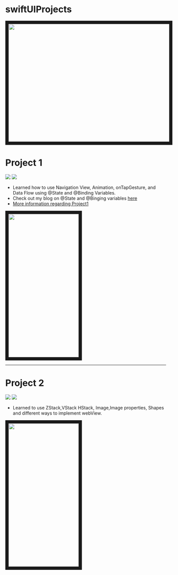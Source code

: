 # swiftUIProjects

<p align="center">
<img src="https://user-images.githubusercontent.com/66363530/150640874-0a026874-9f71-42fc-9e41-8cc0e71552d6.png" width="850" height="370" border="10"/>
</p>

# Project 1 

![](https://img.shields.io/badge/Xcode-13.2-%231575F9) ![](https://img.shields.io/badge/Swift-5.2.4-%23FA7343)

* Learned how to use Navigation View, Animation, onTapGesture, and Data Flow using @State and @Binding Variables.
* Check out my blog on @State and @Binging variables [here](https://medium.com/@elizabethyu_21451/swiftui-state-and-binding-variables-with-example-7d2194c27be2)
* [More information regarding Project1](https://github.com/eyucherin/swiftUIProjects/tree/main/project1)

<p align="left">
<img src="https://user-images.githubusercontent.com/66363530/150526152-39075955-e16e-478f-855f-91ecb6a9db64.gif" width="220" height="450" border="10"/>
</p>

___

# Project 2

![](https://img.shields.io/badge/Xcode-13.2-%231575F9) ![](https://img.shields.io/badge/Swift-5.2.4-%23FA7343)

* Learned to use ZStack,VStack HStack, Image,Image properties, Shapes and different ways to implement webView. 


<p align="left">
<img src="https://user-images.githubusercontent.com/66363530/150640238-60601939-da4a-4ed4-9f22-68872f1c3f55.gif" width="220" height="450" border="10"/>
</p>



